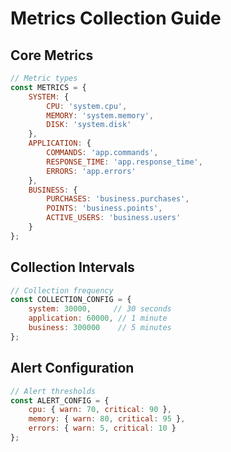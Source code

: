 # Metrics Collection Guide

## Core Metrics
```javascript
// Metric types
const METRICS = {
    SYSTEM: {
        CPU: 'system.cpu',
        MEMORY: 'system.memory',
        DISK: 'system.disk'
    },
    APPLICATION: {
        COMMANDS: 'app.commands',
        RESPONSE_TIME: 'app.response_time',
        ERRORS: 'app.errors'
    },
    BUSINESS: {
        PURCHASES: 'business.purchases',
        POINTS: 'business.points',
        ACTIVE_USERS: 'business.users'
    }
};
```

## Collection Intervals
```javascript
// Collection frequency
const COLLECTION_CONFIG = {
    system: 30000,     // 30 seconds
    application: 60000, // 1 minute
    business: 300000    // 5 minutes
};
```

## Alert Configuration
```javascript
// Alert thresholds
const ALERT_CONFIG = {
    cpu: { warn: 70, critical: 90 },
    memory: { warn: 80, critical: 95 },
    errors: { warn: 5, critical: 10 }
};
